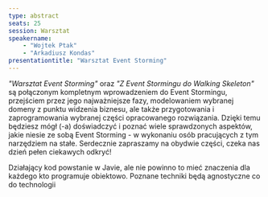 ```yaml
---
type: abstract
seats: 25
session: Warsztat
speakername: 
    - "Wojtek Ptak"
    - "Arkadiusz Kondas"
presentationtitle: "Warsztat Event Storming"
---
```


_"Warsztat Event Storming"_ oraz _"Z Event Stormingu do Walking Skeleton"_ są połączonym kompletnym wprowadzeniem do Event Stormingu, przejściem przez jego najważniejsze fazy, modelowaniem wybranej domeny z punktu widzenia biznesu, ale także przygotowania i zaprogramowania wybranej części opracowanego rozwiązania. Dzięki temu będziesz mógł (-a) doświadczyć i poznać wiele sprawdzonych  aspektów, jakie niesie ze sobą Event Storming - w wykonaniu osób pracujących z tym narzędziem na stałe. Serdecznie zapraszamy na obydwie części, czeka nas dzień pełen ciekawych odkryć!

Działający kod powstanie w Javie, ale nie powinno to mieć znaczenia dla każdego kto programuje obiektowo. Poznane techniki będą agnostyczne co do technologii
